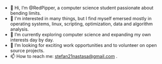 - 👋 Hi, I’m @RedPipper, a computer science student passionate about bending limits.
- 👀 I'm interested in many things, but I find myself emersed mostly in operating systems, linux, scripting, optimization, data and algorithm analysis.
- 🌱 I’m currently exploring computer science and expanding my own interests day by day. 
- 💞️ I’m looking for exciting work opportunities and to volunteer on open source projects.
- 📫 How to reach me: stefan21nastasa@gmail.com .

<!---
RedPipper/RedPipper is a ✨ special ✨ repository because its `README.md` (this file) appears on your GitHub profile.
You can click the Preview link to take a look at your changes.
--->
